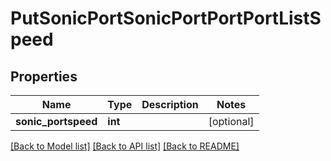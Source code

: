 # PutSonicPortSonicPortPortPortListSpeed

## Properties
Name | Type | Description | Notes
------------ | ------------- | ------------- | -------------
**sonic_portspeed** | **int** |  | [optional] 

[[Back to Model list]](../README.md#documentation-for-models) [[Back to API list]](../README.md#documentation-for-api-endpoints) [[Back to README]](../README.md)


